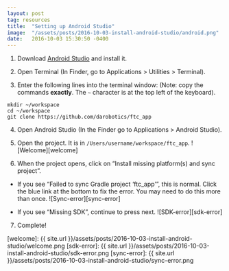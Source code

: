 ```yaml
---
layout: post
tag: resources
title:  "Setting up Android Studio"
image:  "/assets/posts/2016-10-03-install-android-studio/android.png"
date:   2016-10-03 15:30:50 -0400
---
```


1) Download [Android Studio][android-studio] and install it. 


2) Open Terminal (In Finder, go to Applications > Utilities > Terminal).


3) Enter the following lines into the terminal window: (Note: copy the commands **exactly**. The `~` character is at the top left of the keyboard).


```
mkdir ~/workspace
cd ~/workspace
git clone https://github.com/darobotics/ftc_app
```


4) Open Android Studio (In the Finder go to Applications > Android Studio). 


5) Open the project. It is in `/Users/username/workspace/ftc_app`. ![Welcome][welcome]


6) When the project opens, click on “Install missing platform(s) and sync project”.

  - If you see “Failed to sync Gradle project ‘ftc_app’”, this is normal. Click the blue link at the bottom to fix the error. You may need to do this more than once. ![Sync-error][sync-error]

  - If you see “Missing SDK”, continue to press next. ![SDK-error][sdk-error]

7) Complete!


[android-studio]: https://developer.android.com/studio/index.html
[welcome]: {{ site.url }}/assets/posts/2016-10-03-install-android-studio/welcome.png
[sdk-error]: {{ site.url }}/assets/posts/2016-10-03-install-android-studio/sdk-error.png
[sync-error]: {{ site.url }}/assets/posts/2016-10-03-install-android-studio/sync-error.png
